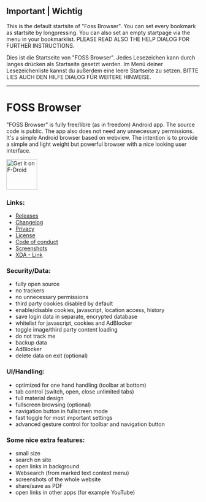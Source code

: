 ## Important | Wichtig

This is the default startsite of "Foss Browser". You can set every bookmark as startsite by longpressing. You can also set an empty
startpage via the menu in your bookmarklist. PLEASE READ ALSO THE HELP DIALOG FOR FURTHER INSTRUCTIONS.

Dies ist die Startseite von "FOSS Browser". Jedes Lesezeichen kann durch langes drücken als Startseite gesetzt werden. Im Menü
deiner Lesezeichenliste kannst du außerdem eine leere Startseite zu setzen. BITTE LIES AUCH DEN HILFE DIALOG FÜR WEITERE HINWEISE.

--------

# FOSS Browser

"FOSS Browser" is fully free/libre (as in freedom) Android app. The source code is public. The app also does not need any unnecessary
permissions. It's a simple Android browser based on webview. The intention is to provide a simple and light weight but powerful
browser with a nice looking user interface.

<a href="https://f-droid.org/packages/de.baumann.browser/" target="_blank">
<img src="https://f-droid.org/badge/get-it-on.png" alt="Get it on F-Droid" height="80"/></a>


### Links:
- [Releases](https://github.com/scoute-dich/browser/releases)
- [Changelog](https://github.com/scoute-dich/browser/blob/master/CHANGELOG.md)
- [Privacy](https://github.com/scoute-dich/browser/blob/master/PRIVACY.md)
- [License](https://github.com/scoute-dich/browser/blob/master/LICENSE.md)
- [Code of conduct](https://github.com/scoute-dich/browser/blob/master/CODE_OF_CONDUCT.md)
- [Screenshots](https://github.com/scoute-dich/browser/blob/master/SCREENSHOTS.md)
- [XDA - Link](http://forum.xda-developers.com/android/apps-games/app-browser-t3500091)


### Security/Data:

- fully open source
- no trackers
- no unnecessary permissions
- third party cookies disabled by default
- enable/disable cookies, javascript, location access, history
- save login data in separate, encrypted database
- whitelist for javascript, cookies and AdBlocker
- toggle image/third party content loading
- do not track me
- backup data
- AdBlocker
- delete data on exit (optional)


### UI/Handling:

- optimized for one hand handling (toolbar at bottom)
- tab control (switch, open, close unlimited tabs)
- full material design
- fullscreen browsing (optional)
- navigation button in fullscreen mode
- fast toggle for most important settings
- advanced gesture control for toolbar and navigation button


### Some nice extra features:

- small size
- search on site
- open links in background
- Websearch (from marked text context menu)
- screenshots of the whole website
- share/save as PDF
- open links in other apps (for example YouTube)